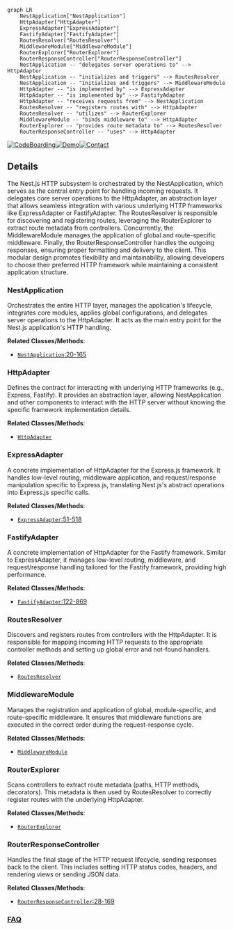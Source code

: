 ```mermaid
graph LR
    NestApplication["NestApplication"]
    HttpAdapter["HttpAdapter"]
    ExpressAdapter["ExpressAdapter"]
    FastifyAdapter["FastifyAdapter"]
    RoutesResolver["RoutesResolver"]
    MiddlewareModule["MiddlewareModule"]
    RouterExplorer["RouterExplorer"]
    RouterResponseController["RouterResponseController"]
    NestApplication -- "delegates server operations to" --> HttpAdapter
    NestApplication -- "initializes and triggers" --> RoutesResolver
    NestApplication -- "initializes and triggers" --> MiddlewareModule
    HttpAdapter -- "is implemented by" --> ExpressAdapter
    HttpAdapter -- "is implemented by" --> FastifyAdapter
    HttpAdapter -- "receives requests from" --> NestApplication
    RoutesResolver -- "registers routes with" --> HttpAdapter
    RoutesResolver -- "utilizes" --> RouterExplorer
    MiddlewareModule -- "binds middleware to" --> HttpAdapter
    RouterExplorer -- "provides route metadata to" --> RoutesResolver
    RouterResponseController -- "uses" --> HttpAdapter
```

[![CodeBoarding](https://img.shields.io/badge/Generated%20by-CodeBoarding-9cf?style=flat-square)](https://github.com/CodeBoarding/CodeBoarding)[![Demo](https://img.shields.io/badge/Try%20our-Demo-blue?style=flat-square)](https://www.codeboarding.org/demo)[![Contact](https://img.shields.io/badge/Contact%20us%20-%20contact@codeboarding.org-lightgrey?style=flat-square)](mailto:contact@codeboarding.org)

## Details

The Nest.js HTTP subsystem is orchestrated by the NestApplication, which serves as the central entry point for handling incoming requests. It delegates core server operations to the HttpAdapter, an abstraction layer that allows seamless integration with various underlying HTTP frameworks like ExpressAdapter or FastifyAdapter. The RoutesResolver is responsible for discovering and registering routes, leveraging the RouterExplorer to extract route metadata from controllers. Concurrently, the MiddlewareModule manages the application of global and route-specific middleware. Finally, the RouterResponseController handles the outgoing responses, ensuring proper formatting and delivery to the client. This modular design promotes flexibility and maintainability, allowing developers to choose their preferred HTTP framework while maintaining a consistent application structure.

### NestApplication
Orchestrates the entire HTTP layer, manages the application's lifecycle, integrates core modules, applies global configurations, and delegates server operations to the HttpAdapter. It acts as the main entry point for the Nest.js application's HTTP handling.


**Related Classes/Methods**:

- <a href="https://github.com/nestjs/nest/blob/master/packages/common/interfaces/nest-application.interface.ts#L20-L165" target="_blank" rel="noopener noreferrer">`NestApplication`:20-165</a>


### HttpAdapter
Defines the contract for interacting with underlying HTTP frameworks (e.g., Express, Fastify). It provides an abstraction layer, allowing NestApplication and other components to interact with the HTTP server without knowing the specific framework implementation details.


**Related Classes/Methods**:

- <a href="https://github.com/nestjs/nest/blob/master/packages/platform-fastify/interfaces/nest-fastify-application.interface.ts" target="_blank" rel="noopener noreferrer">`HttpAdapter`</a>


### ExpressAdapter
A concrete implementation of HttpAdapter for the Express.js framework. It handles low-level routing, middleware application, and request/response manipulation specific to Express.js, translating Nest.js's abstract operations into Express.js specific calls.


**Related Classes/Methods**:

- <a href="https://github.com/nestjs/nest/blob/master/packages/platform-express/adapters/express-adapter.ts#L51-L518" target="_blank" rel="noopener noreferrer">`ExpressAdapter`:51-518</a>


### FastifyAdapter
A concrete implementation of HttpAdapter for the Fastify framework. Similar to ExpressAdapter, it manages low-level routing, middleware, and request/response handling tailored for the Fastify framework, providing high performance.


**Related Classes/Methods**:

- <a href="https://github.com/nestjs/nest/blob/master/packages/platform-fastify/adapters/fastify-adapter.ts#L122-L869" target="_blank" rel="noopener noreferrer">`FastifyAdapter`:122-869</a>


### RoutesResolver
Discovers and registers routes from controllers with the HttpAdapter. It is responsible for mapping incoming HTTP requests to the appropriate controller methods and setting up global error and not-found handlers.


**Related Classes/Methods**:

- <a href="https://github.com/nestjs/nest/blob/master/packages/core/nest-application.ts" target="_blank" rel="noopener noreferrer">`RoutesResolver`</a>


### MiddlewareModule
Manages the registration and application of global, module-specific, and route-specific middleware. It ensures that middleware functions are executed in the correct order during the request-response cycle.


**Related Classes/Methods**:

- <a href="https://github.com/nestjs/nest/blob/master/packages/core/nest-application.ts" target="_blank" rel="noopener noreferrer">`MiddlewareModule`</a>


### RouterExplorer
Scans controllers to extract route metadata (paths, HTTP methods, decorators). This metadata is then used by RoutesResolver to correctly register routes with the underlying HttpAdapter.


**Related Classes/Methods**:

- <a href="https://github.com/nestjs/nest/blob/master/packages/core/router/routes-resolver.ts" target="_blank" rel="noopener noreferrer">`RouterExplorer`</a>


### RouterResponseController
Handles the final stage of the HTTP request lifecycle, sending responses back to the client. This includes setting HTTP status codes, headers, and rendering views or sending JSON data.


**Related Classes/Methods**:

- <a href="https://github.com/nestjs/nest/blob/master/packages/core/router/router-response-controller.ts#L28-L169" target="_blank" rel="noopener noreferrer">`RouterResponseController`:28-169</a>




### [FAQ](https://github.com/CodeBoarding/GeneratedOnBoardings/tree/main?tab=readme-ov-file#faq)